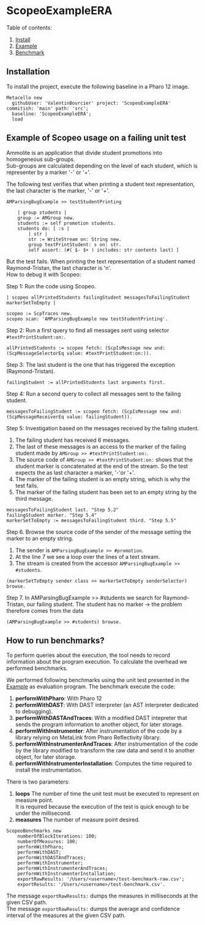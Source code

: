 # ScopeoExampleERA

Table of contents:
 1. [Install](#installation)
 2. [Example](#example-of-scopeo-usage-on-a-failing-unit-test)
 3. [Benchmark](#how-to-run-a-benchmark)

## Installation

To install the project, execute the following baseline in a Pharo 12 image.

```st
Metacello new
  githubUser: 'ValentinBourcier' project: 'ScopeoExampleERA' commitish: 'main' path: 'src';
  baseline: 'ScopeoExampleERA';
  load
```

## Example of Scopeo usage on a failing unit test

Ammolite is an application that divide student promotions into homogeneous sub-groups.  
Sub-groups are calculated depending on the level of each student, which is representer by a marker '-' or '+'.  

The following test verifies that when printing a student text representation, the last character is the marker, '-' or '+'.

```st
AMParsingBugExample >> testStudentPrinting

	| group students |
	group := AMGroup new.
	students := self promotion students.
	students do: [ :s |
		| str |
		str := WriteStream on: String new.
		group textPrintStudent: s on: str.
		self assert: (#( $- $+ ) includes: str contents last) ]
```

But the test fails. When printing the text representation of a student named Raymond-Tristan, the last character is 'n'.  
How to debug it with Scopeo:

Step 1: Run the code using Scopeo.
```st
| scopeo allPrintedStudents failingStudent messagesToFailingStudent markerSetToEmpty |

scopeo := ScpTraces new.
scopeo scan: 'AMParsingBugExample new testStudentPrinting'.
```

Step 2: Run a first query to find all messages sent using selector `#textPrintStudent:on:`.
```st
allPrintedStudents := scopeo fetch: (ScpIsMessage new and: (ScpMessageSelectorEq value: #textPrintStudent:on:)).
```

Step 3: The last student is the one that has triggered the exception (Raymond-Tristan).
```st
failingStudent := allPrintedStudents last arguments first.
```

Step 4: Run a second query to collect all messages sent to the failing student.
```st
messagesToFailingStudent := scopeo fetch: (ScpIsMessage new and: (ScpMessageReceiverEq value: failingStudent)).
```

Step 5: Investigation based on the messages received by the failing student.
  1. The failing student has received 6 messages.
  2. The last of these messages is an access to the marker of the failing student made by `AMGroup >> #textPrintStudent:on:`.
  3. The source code of `AMGroup >> #textPrintStudent:on:` shows that the student marker is concatenated at the end of the stream. 
     So the test expects the as last character a marker, '-'or '+'.
  4. The marker of the failing student is an empty string, which is why the test fails.
  5. The marker of the failing student has been set to an empty string by the third message.

```st
messagesToFailingStudent last. "Step 5.2"
failingStudent marker. "Step 5.4"
markerSetToEmpty := messagesToFailingStudent third. "Step 5.5"
```

Step 6. Browse the source code of the sender of the message setting the marker to an empty string.
  1. The sender is `AMParsingBugExample >> #promotion`.
  2. At the line 7 we see a loop over the lines of a text stream.
  3. The stream is created from the accessor `AMParsingBugExample >> #students`.
     
```st
(markerSetToEmpty sender class >> markerSetToEmpty senderSelector) browse.
```

Step 7. In AMParsingBugExample >> #students we search for Raymond-Tristan, our failing student.
  The student has no marker -> the problem therefore comes from the data
  
```st
(AMParsingBugExample >> #students) browse.
```

## How to run benchmarks?

To perform queries about the execution, the tool needs to record information about the program execution.
To calculate the overhead we performed benchmarks.

We performed following benchmarks using the unit test presented in the [Example](#example-of-scopeo-usage-on-a-failing-unit-test) as evaluation program.
The benchmark execute the code:
1. **performWithPharo**: With Pharo 12
2. **performWithDAST**: With DAST interpreter (an AST interpreter dedicated to debugging).
3. **performWithDASTAndTraces**: With a modified DAST intepreter that sends the program information to another object, for later storage.
4. **performWithInstrumenter**: After instrumentation of the code by a library relying on MetaLink from Pharo Reflectivity library.
5. **performWithInstrumenterAndTraces**: After instrumentation of the code by the library modified to transform the raw data and send it to another object, for later storage.
6. **performWithInstrumenterInstallation**: Computes the time required to install the instrumentation.

There is two parameters:
1. **loops** The number of time the unit test must be executed to represent on measure point.  
   It is required because the execution of the test is quick enough to be under the millisecond.  
2. **measures** The number of measure point desired.  

```st
ScopeoBenchmarks new
	numberOfBlockIterations: 100;
	numberOfMeasures: 100;
	performWithPharo;
	performWithDAST;
	performWithDASTAndTraces;
	performWithInstrumenter;
	performWithInstrumenterAndTraces;
	performWithInstrumenterInstallation;
	exportRawResults: '/Users/<username>/test-benchmark-raw.csv';
	exportResults: '/Users/<username>/test-benchmark.csv'.
```

The message `exportRawResults:` dumps the measures in milliseconds at the given CSV path.  
The message `exportRawResults:` dumps the average and confidence interval of the measures at the given CSV path.

